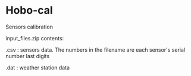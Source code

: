 # Hobo-cal
Sensors calibration

input_files.zip contents:

.csv  : sensors data. The numbers in the filename are each sensor's serial number last digits

.dat  : weather station data
